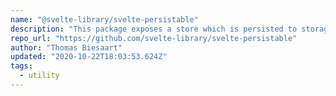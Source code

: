 ```yaml
---
name: "@svelte-library/svelte-persistable"
description: "This package exposes a store which is persisted to storage and has typescript support."
repo_url: "https://github.com/svelte-library/svelte-persistable"
author: "Thomas Biesaart"
updated: "2020-10-22T18:03:53.624Z"
tags: 
  - utility
---
```

